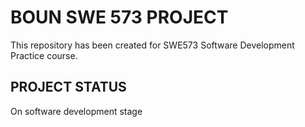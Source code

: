 # BOUN SWE 573 PROJECT
This repository has been created for SWE573 Software Development Practice course.
## PROJECT STATUS
On software development stage